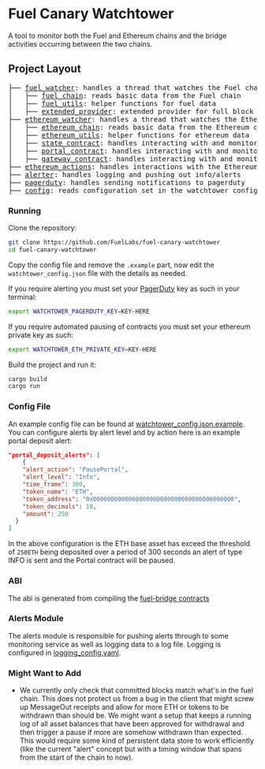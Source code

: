 # Fuel Canary Watchtower

A tool to monitor both the Fuel and Ethereum chains and the bridge activities occurring between the two chains.

## Project Layout
<pre>
├── <a href="./src/fuel_watcher.rs">fuel_watcher</a>: handles a thread that watches the Fuel chain
│   ├── <a href="./src/fuel_watcher/fuel_chain.rs">fuel_chain</a>: reads basic data from the Fuel chain
│   ├── <a href="./src/fuel_watcher/fuel_utils.rs">fuel_utils</a>: helper functions for fuel data
│   ├── <a href="./src/fuel_watcher/extended_provider.rs">extended_provider</a>: extended provider for full block querying using graphql
├── <a href="./src/ethereum_watcher.rs">ethereum_watcher</a>: handles a thread that watches the Ethereum chain
│   ├── <a href="./src/ethereum_watcher/ethereum_chain.rs">ethereum_chain</a>: reads basic data from the Ethereum chain
│   ├── <a href="./src/ethereum_watcher/ethereum_utils.rs">ethereum_utils</a>: helper functions for ethereum data
│   ├── <a href="./src/ethereum_watcher/state_contract.rs">state_contract</a>: handles interacting with and monitoring events from the Fuel chain state contract
│   ├── <a href="./src/ethereum_watcher/portal_contract.rs">portal_contract</a>: handles interacting with and monitoring events from the Fuel message portal contract
│   ├── <a href="./src/ethereum_watcher/gateway_contract.rs">gateway_contract</a>: handles interacting with and monitoring events from the ERC-20 gateway contract
├── <a href="./src/ethereum_actions.rs">ethereum_actions</a>: handles interactions with the Ethereum chain (pausing contracts)
├── <a href="./src/alerter.rs">alerter</a>: handles logging and pushing out info/alerts
├── <a href="./src/pagerduty.rs">pagerduty</a>: handles sending notifications to pagerduty
├── <a href="./src/config.rs">config</a>: reads configuration set in the watchtower_config.json file
</pre>

### Running

Clone the repository:

```sh
git clone https://github.com/FuelLabs/fuel-canary-watchtower
cd fuel-canary-watchtower
```

Copy the config file and remove the `.example` part, now edit the `watchtower_config.json` file with the details as needed.

If you require alerting you must set your [PagerDuty](https://www.pagerduty.com/) key as such in your terminal:

```sh
export WATCHTOWER_PAGERDUTY_KEY=KEY-HERE
```

If you require automated pausing of contracts you must set your ethereum private key as such:

```sh
export WATCHTOWER_ETH_PRIVATE_KEY=KEY-HERE
```

Build the project and run it:
```sh
cargo build
cargo run
```

### Config File

An example config file can be found at [watchtower_config.json.example](./watchtower_config.json.example). You can configure alerts by alert level and by action here is an example portal deposit alert:
```json
"portal_deposit_alerts": [
    {
    "alert_action": "PausePortal",
    "alert_level": "Info",
    "time_frame": 300,
    "token_name": "ETH",
    "token_address": "0x0000000000000000000000000000000000000000",
    "token_decimals": 18,
    "amount": 250
  }
]
```

In the above configuration is the ETH base asset has exceed the threshold of `250ETH` being deposited over a period of 300 seconds an alert of type INFO is sent and the Portal contract will be paused.

### ABI

The abi is generated from compiling the [fuel-bridge contracts](https://github.com/FuelLabs/fuel-bridge)

### Alerts Module
The alerts module is responsible for pushing alerts through to some monitoring service as well as logging data to a log file. Logging is configured in [logging_config.yaml](./logging_config.yaml).

### Might Want to Add
- We currently only check that committed blocks match what's in the fuel chain. This does not protect us from a bug in the client that might screw up MessageOut receipts and allow for more ETH or tokens to be withdrawn than should be. We might want a setup that keeps a running log of all asset balances that have been approved for withdrawal and then trigger a pause if more are somehow withdrawn than expected. This would require some kind of persistent data store to work efficiently (like the current "alert" concept but with a timing window that spans from the start of the chain to now).


